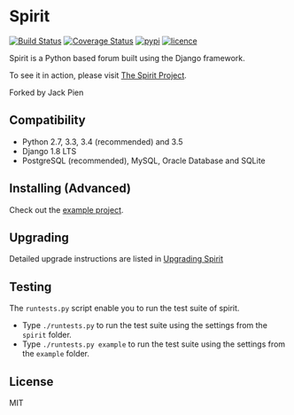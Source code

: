 # Spirit

[![Build Status](https://img.shields.io/travis/nitely/Spirit.svg?style=flat-square)](https://travis-ci.org/nitely/Spirit)
[![Coverage Status](https://img.shields.io/coveralls/nitely/Spirit.svg?style=flat-square)](https://coveralls.io/r/nitely/Spirit)
[![pypi](https://img.shields.io/pypi/v/django-spirit.svg?style=flat-square)](https://pypi.python.org/pypi/django-spirit)
[![licence](https://img.shields.io/pypi/l/django-spirit.svg?style=flat-square)](https://raw.githubusercontent.com/nitely/Spirit/master/LICENSE)

Spirit is a Python based forum built using the Django framework.

To see it in action, please visit [The Spirit Project](http://spirit-project.com/).

Forked by Jack Pien

## Compatibility

* Python 2.7, 3.3, 3.4 (recommended) and 3.5
* Django 1.8 LTS
* PostgreSQL (recommended), MySQL, Oracle Database and SQLite

## Installing (Advanced)

Check out the [example project](https://github.com/nitely/Spirit/tree/master/example).

## Upgrading

Detailed upgrade instructions are listed in [Upgrading Spirit](https://github.com/nitely/Spirit/wiki/Upgrading)

## Testing

The `runtests.py` script enable you to run the test suite of spirit.

- Type `./runtests.py` to run the test suite using the settings from the `spirit` folder.
- Type `./runtests.py example` to run the test suite using the settings from the `example` folder.

## License

MIT
